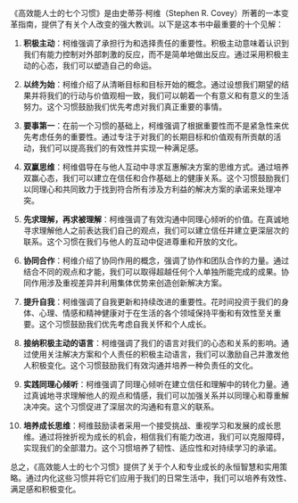 《高效能人士的七个习惯》是由史蒂芬·柯维（Stephen R. Covey）所著的一本变革指南，提供了有关个人改变的强大教训。以下是这本书中最重要的十个见解：

1. **积极主动**：柯维强调了承担行为和选择责任的重要性。积极主动意味着认识到我们有能力控制对外部刺激的反应，而不是简单地做出反应。通过采用积极主动的心态，我们可以塑造自己的命运。

2. **以终为始**：柯维介绍了从清晰目标和目标开始的概念。通过设想我们期望的结果并将我们的行动与价值观相一致，我们可以朝着一个有意义和有意义的生活努力。这个习惯鼓励我们优先考虑对我们真正重要的事情。

3. **要事第一**：在前一个习惯的基础上，柯维强调了根据重要性而不是紧急性来优先考虑任务的重要性。通过专注于对我们的长期目标和价值观有所贡献的活动，我们可以提高我们的有效性并实现一种满足感。

4. **双赢思维**：柯维倡导在与他人互动中寻求互惠解决方案的思维方式。通过培养双赢心态，我们可以建立在信任和合作基础上的健康关系。这个习惯鼓励我们以同理心和共同致力于找到符合所有涉及方利益的解决方案的承诺来处理冲突。

5. **先求理解，再求被理解**：柯维强调了有效沟通中同理心倾听的价值。在真诚地寻求理解他人之前表达我们自己的观点，我们可以建立信任并建立更深层次的联系。这个习惯在我们与他人的互动中促进尊重和开放的文化。

6. **协同合作**：柯维介绍了协同作用的概念，强调了协作和团队合作的力量。通过结合不同的观点和才能，我们可以取得超越任何个人单独所能完成的成果。协同作用涉及重视差异并利用集体优势来创造创新解决方案。

7. **提升自我**：柯维强调了自我更新和持续改进的重要性。花时间投资于我们的身体、心理、情感和精神健康对于在生活的各个领域保持平衡和有效性至关重要。这个习惯鼓励我们优先考虑自我关怀和个人成长。

8. **接纳积极主动的语言**：柯维强调了我们的语言对我们的心态和关系的影响。通过使用关注解决方案和个人责任的积极主动语言，我们可以激励自己并激发他人积极变化。这个习惯鼓励我们有效沟通并培养一种负责任的文化。

9. **实践同理心倾听**：柯维强调了同理心倾听在建立信任和理解中的转化力量。通过真诚地寻求理解他人的观点和情感，我们可以加强关系并以同理心和尊重解决冲突。这个习惯促进了深层次的沟通和有意义的联系。

10. **培养成长思维**：柯维鼓励读者采用一个接受挑战、重视学习和发展的成长思维。通过将挫折视为成长的机会，相信我们有能力改进，我们可以克服障碍，实现我们的全部潜力。这个习惯培养了韧性、适应性和对持续学习的承诺。

总之，《高效能人士的七个习惯》提供了关于个人和专业成长的永恒智慧和实用策略。通过内化这些习惯并将它们应用于我们的日常生活中，我们可以培养有效性、满足感和积极变化。